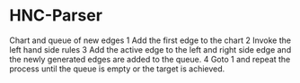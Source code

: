# HNC-Parser

Chart and queue of new edges
1 Add the first edge to the chart
2 Invoke the left hand side rules
3 Add the active edge to the left and right side edge and the newly generated edges are added to the queue.
4 Goto 1 and repeat the process until the queue is empty or the target is achieved.
